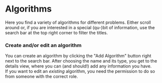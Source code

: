 # Algorithms

Here you find a variety of algorithms for different problems. Either scroll around or, if you are interested in a special (qu-)bit of information, use the search bar at the top right corner to filter the titles.

### Create and/or edit an algorithm

You can create an algorithm by clicking the "Add Algorithm" button right next to the search bar. After choosing the name and its type, you get to the details view, where you can (and should!) add any information you have.  
If you want to edit an *existing* algorithm, you need the permission to do so from someone with the correct role.